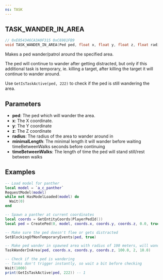```yaml
---
ns: TASK
---
```

## TASK_WANDER_IN_AREA

```c
// 0xE054346CA3A0F315 0xC6981FB9
void TASK_WANDER_IN_AREA(Ped ped, float x, float y, float z, float radius, cs_type(float) int minimalLength, float timeBetweenWalks);
```
Makes a ped wander/patrol around the specified area.

The ped will continue to wander after getting distracted, but only if this additional task is temporary, ie. killing a target, after killing the target it will continue to wander around.

Use `GetIsTaskActive(ped, 222)` to check if the ped is still wandering the area.

## Parameters
* **ped**: The ped which will wander the area.
* **x**: The X coordinate.
* **y**: The Y coordinate
* **z**: The Z coordinate
* **radius**: The radius of the area to wander around in
* **minimalLength**: The minimal length it will wander before waiting timeBetweenWalks seconds before continuing
* **timeBetweenWalks**: The length of time the ped will stand still/rest between walks

## Examples

```lua
-- Load model for panther
local model = `a_c_panther`
RequestModel(model)
while not HasModelLoaded(model) do
  Wait(0)
end

-- Spawn a panther at current coordinates
local coords = GetEntityCoords(PlayerPedId())
local ped = CreatePed(0, model, coords.x, coords.y, coords.z, 0.0, true)

-- Make sure the ped doesn't flee or gets distracted
SetBlockingOfNonTemporaryEvents(ped, true)

-- Make ped wander in spawned area with radius of 100 meters, will wander at least 2 meters and wait for around 10 seconds between patrols
TaskWanderInArea(ped, coords.x, coords.y, coords.z, 100.0, 2, 10.0)

-- Check if the ped is wandering
-- Tasks don't trigger instantly, so wait a bit before checking
Wait(1000)
print(GetIsTaskActive(ped, 222)) -- 1
```
